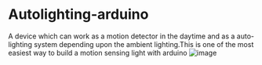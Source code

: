 # Autolighting-arduino
A device which can work as a motion detector in the daytime and as a auto-lighting system depending upon the ambient lighting.This is one of the most easiest way to  build a motion sensing light with arduino
![image](https://drive.google.com/file/d/1BbX_waT1R3cc-DV_E34q0Eg48HSERL7c/view?usp=sharing)
